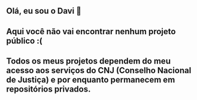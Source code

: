 ## Olá, eu sou o Davi 👋
## Aqui você não vai encontrar nenhum projeto público :(
## Todos os meus projetos dependem do meu acesso aos serviços do CNJ (Conselho Nacional de Justiça) e por enquanto permanecem em repositórios privados.


<!--
**daviroju/daviroju** is a ✨ _special_ ✨ repository because its `README.md` (this file) appears on your GitHub profile.

Here are some ideas to get you started:

- 🔭 I’m currently working on ...
- 🌱 I’m currently learning ...
- 👯 I’m looking to collaborate on ...
- 🤔 I’m looking for help with ...
- 💬 Ask me about ...
- 📫 How to reach me: ...
- 😄 Pronouns: ...
- ⚡ Fun fact: ...
-->
